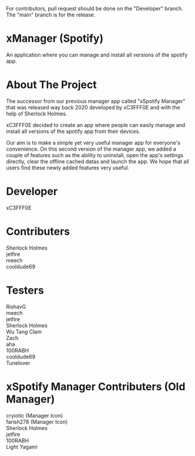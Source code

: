 For contributors, pull request should be done on the "Developer" branch. The "main" branch is for the release.

# xManager (Spotify)

An application where you can manage and install all versions of the spotify app.

# About The Project

The successor from our previous manager app called "xSpotify Manager" that was released way back 2020 developed by xC3FFF0E and with the help of Sherlock Holmes.

xC3FFF0E decided to create an app where people can easily manage and install all versions of the spotify app from their devices.  

Our aim is to make a simple yet very useful manager app for everyone's convenience. On this second version of the manager app, we added a couple of features such as the ability to uninstall, open the app's settings directly, clear the offline cached datas and launch the app. We hope that all users find these newly added features very useful.

# Developer

xC3FFF0E 

# Contributers  

Sherlock Holmes  
jetfire  
meech  
cooldude69  

# Testers  

RishavG  
meech  
jetfire  
Sherlock Holmes  
Wu Tang Clam  
Zach  
aha  
100RABH  
cooldude69  
Tunelover  

# xSpotify Manager Contributers (Old Manager)  

cryiotic (Manager Icon)  
farish278 (Manager Icon)  
Sherlock Holmes  
jetfire  
100RABH  
Light Yagami  
